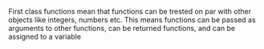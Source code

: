 First class functions mean that functions can be trested on par with other objects like integers, numbers etc. This means functions can be passed as arguments to other functions, can be returned functions, and can be assigned to a variable


